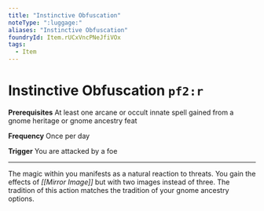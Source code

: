```yaml
---
title: "Instinctive Obfuscation"
noteType: ":luggage:"
aliases: "Instinctive Obfuscation"
foundryId: Item.rUCxVncPNeJfiVOx
tags:
  - Item
---
```


# Instinctive Obfuscation `pf2:r`

**Prerequisites** At least one arcane or occult innate spell gained from a gnome heritage or gnome ancestry feat

**Frequency** Once per day

**Trigger** You are attacked by a foe

* * *

The magic within you manifests as a natural reaction to threats. You gain the effects of _[[Mirror Image]]_ but with two images instead of three. The tradition of this action matches the tradition of your gnome ancestry options.
